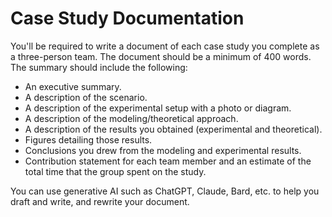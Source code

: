 # Case Study Documentation
You'll be required to write a document of each case study you complete as a three-person team. The document should be a minimum of 400 words. The summary should include the following:   
- An executive summary.
- A description of the scenario.
- A description of the experimental setup with a photo or diagram.
- A description of the modeling/theoretical approach.
- A description of the results you obtained (experimental and theoretical).
- Figures detailing those results.
- Conclusions you drew from the modeling and experimental results.
- Contribution statement for each team member and an estimate of the total time that the group spent on the study.

You can use generative AI such as ChatGPT, Claude, Bard, etc. to help you draft and write, and rewrite your document.
